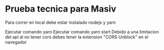 # Prueba tecnica para Masiv
Para correr en local debe estar instalado nodejs y yarn

Ejecutar comando yarn
Ejecutar comando yarn start
Debido a una limitacion del api al no tener cors debes tener la extension "CORS Unblock" en el navegador
